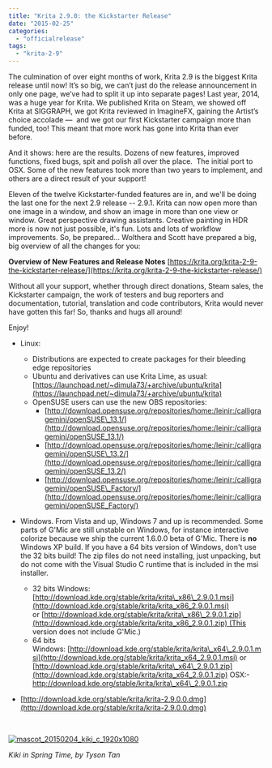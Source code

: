 ```yaml
---
title: "Krita 2.9.0: the Kickstarter Release"
date: "2015-02-25"
categories: 
  - "officialrelease"
tags: 
  - "krita-2-9"
---
```


The culmination of over eight months of work, Krita 2.9 is the biggest Krita release until now! It’s so big, we can’t just do the release announcement in only one page, we’ve had to split it up into separate pages! Last year, 2014, was a huge year for Krita. We published Krita on Steam, we showed off Krita at SIGGRAPH, we got Krita reviewed in ImagineFX, gaining the Artist’s choice accolade —  and we got our first Kickstarter campaign more than funded, too! This meant that more work has gone into Krita than ever before.

And it shows: here are the results. Dozens of new features, improved functions, fixed bugs, spit and polish all over the place.  The initial port to OSX. Some of the new features took more than two years to implement, and others are a direct result of your support!

Eleven of the twelve Kickstarter-funded features are in, and we'll be doing the last one for the next 2.9 release -- 2.9.1. Krita can now open more than one image in a window, and show an image in more than one view or window. Great perspective drawing assistants. Creative painting in HDR more is now not just possible, it's fun. Lots and lots of workflow improvements. So, be prepared... Wolthera and Scott have prepared a big, big overview of all the changes for you:

**Overview of New Features and Release Notes** [https://krita.org/krita-2-9-the-kickstarter-release/](https://krita.org/krita-2-9-the-kickstarter-release/)

Without all your support, whether through direct donations, Steam sales, the Kickstarter campaign, the work of testers and bug reporters and documentation, tutorial, translation and code contributors, Krita would never have gotten this far! So, thanks and hugs all around!

Enjoy!

- Linux:
    - Distributions are expected to create packages for their bleeding edge repositories
    - Ubuntu and derivatives can use Krita Lime, as usual: [https://launchpad.net/~dimula73/+archive/ubuntu/krita](https://launchpad.net/~dimula73/+archive/ubuntu/krita)
    - OpenSUSE users can use the new OBS repositories:
        - [http://download.opensuse.org/repositories/home:/leinir:/calligragemini/openSUSE\_13.1/](http://download.opensuse.org/repositories/home:/leinir:/calligragemini/openSUSE_13.1/)
        - [http://download.opensuse.org/repositories/home:/leinir:/calligragemini/openSUSE\_13.2/](http://download.opensuse.org/repositories/home:/leinir:/calligragemini/openSUSE_13.2/)
        - [http://download.opensuse.org/repositories/home:/leinir:/calligragemini/openSUSE\_Factory/](http://download.opensuse.org/repositories/home:/leinir:/calligragemini/openSUSE_Factory/)
- Windows. From Vista and up, Windows 7 and up is recommended. Some parts of G'Mic are still unstable on Windows, for instance interactive colorize because we ship the current 1.6.0.0 beta of G'Mic. There is **no** Windows XP build. If you have a 64 bits version of Windows, don't use the 32 bits build! The zip files do not need installing, just unpacking, but do not come with the Visual Studio C runtime that is included in the msi installer.
    - 32 bits Windows: [http://download.kde.org/stable/krita/krita\_x86\_2.9.0.1.msi](http://download.kde.org/stable/krita/krita_x86_2.9.0.1.msi) or [http://download.kde.org/stable/krita/krita\_x86\_2.9.0.1.zip](http://download.kde.org/stable/krita/krita_x86_2.9.0.1.zip) (This version does not include G'Mic.)
    - 64 bits Windows: [http://download.kde.org/stable/krita/krita\_x64\_2.9.0.1.msi](http://download.kde.org/stable/krita/krita_x64_2.9.0.1.msi) or [http://download.kde.org/stable/krita/krita\_x64\_2.9.0.1.zip](http://download.kde.org/stable/krita/krita_x64_2.9.0.1.zip)
OSX:- http://download.kde.org/stable/krita/krita\_x64\_2.9.0.1.zip

- [http://download.kde.org/stable/krita/krita-2.9.0.0.dmg](http://download.kde.org/stable/krita/krita-2.9.0.0.dmg)

 

[![mascot_20150204_kiki_c_1920x1080](/images/posts/2015/mascot_20150204_kiki_c_1920x1080-1024x576.png)](https://krita.org/wp-content/uploads/2015/02/mascot_20150204_kiki_c_1920x1080.png)

_Kiki in Spring Time, by Tyson Tan_
